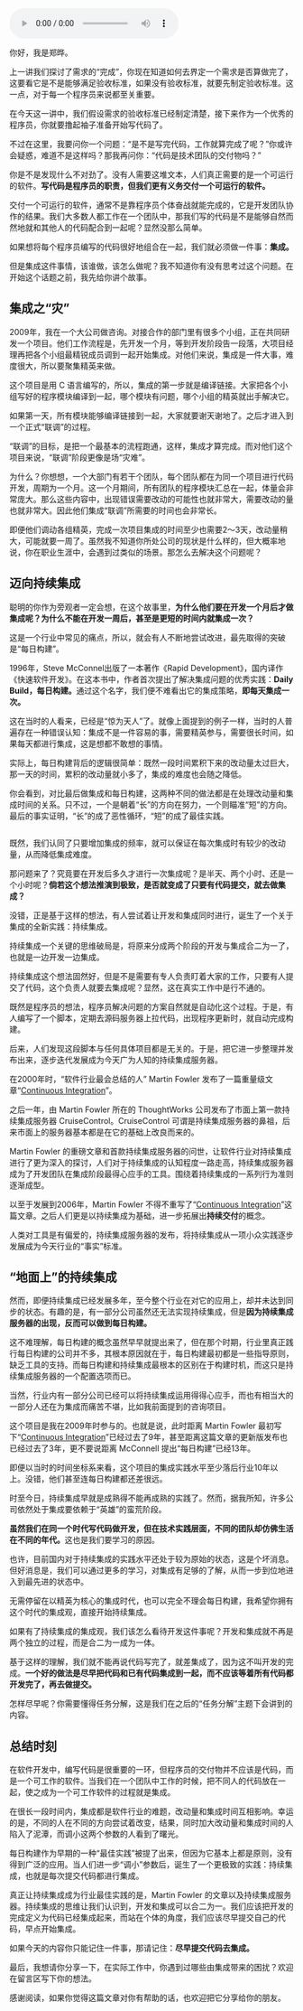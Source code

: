 <audio title="05 _ 持续集成：集成本身就是写代码的一个环节" src="https://static001.geekbang.org/resource/audio/42/3e/428c9928331948e58599f0c74490c23e.mp3" controls="controls"></audio> 
<p>你好，我是郑晔。</p><p>上一讲我们探讨了需求的“完成”，你现在知道如何去界定一个需求是否算做完了，这要看它是不是能够满足验收标准，如果没有验收标准，就要先制定验收标准。这一点，对于每一个程序员来说都至关重要。</p><p>在今天这一讲中，我们假设需求的验收标准已经制定清楚，接下来作为一个优秀的程序员，你就要撸起袖子准备开始写代码了。</p><p>不过在这里，我要问你一个问题：“是不是写完代码，工作就算完成了呢？”你或许会疑惑，难道不是这样吗？那我再问你：“代码是技术团队的交付物吗？”</p><p>你是不是发现什么不对劲了。没有人需要这堆文本，人们真正需要的是一个可运行的软件。<strong>写代码是程序员的职责，但我们更有义务交付一个可运行的软件。</strong></p><p>交付一个可运行的软件，通常不是靠程序员个体奋战就能完成的，它是开发团队协作的结果。我们大多数人都工作在一个团队中，那我们写的代码是不是能够自然而然地就和其他人的代码配合到一起呢？显然没那么简单。</p><p>如果想将每个程序员编写的代码很好地组合在一起，我们就必须做一件事：<strong>集成。</strong></p><p>但是集成这件事情，该谁做，该怎么做呢？我不知道你有没有思考过这个问题。在开始这个话题之前，我先给你讲个故事。</p><h2>集成之“灾”</h2><p>2009年，我在一个大公司做咨询。对接合作的部门里有很多个小组，正在共同研发一个项目。他们工作流程是，先开发一个月，等到开发阶段告一段落，大项目经理再把各个小组最精锐成员调到一起开始集成。对他们来说，集成是一件大事，难度很大，所以要聚集精英来做。</p><!-- [[[read_end]]] --><p>这个项目是用 C 语言编写的，所以，集成的第一步就是编译链接。大家把各个小组写好的程序模块编译到一起，哪个模块有问题，哪个小组的精英就出手解决它。</p><p>如果第一天，所有模块能够编译链接到一起，大家就要谢天谢地了。之后才进入到一个正式“联调”的过程。</p><p>“联调”的目标，是把一个最基本的流程跑通，这样，集成才算完成。而对他们这个项目来说，“联调”阶段更像是场“灾难”。</p><p>为什么？你想想，一个大部门有若干个团队，每个团队都在为同一个项目进行代码开发，周期为一个月。这一个月期间，所有团队的程序模块汇总在一起，体量会非常庞大。那么这些内容中，出现错误需要改动的可能性也就非常大，需要改动的量也就非常大。因此他们集成“联调”所需要的时间也会非常长。</p><p>即便他们调动各组精英，完成一次项目集成的时间至少也需要2～3天，改动量稍大，可能就要一周了。虽然我不知道你所处公司的现状是什么样的，但大概率地说，你在职业生涯中，会遇到过类似的场景。那怎么去解决这个问题呢？</p><h2>迈向持续集成</h2><p>聪明的你作为旁观者一定会想，在这个故事里，<strong>为什么他们要在开发一个月后才做集成呢？为什么不能在开发一周后，甚至是更短的时间内就集成一次？</strong></p><p>这是一个行业中常见的痛点，所以，就会有人不断地尝试改进，最先取得的突破是“每日构建”。</p><p>1996年，Steve McConnel出版了一本著作《Rapid Development》，国内译作《快速软件开发》。在这本书中，作者首次提出了解决集成问题的优秀实践：<strong>Daily Build，每日构建。</strong>通过这个名字，我们便不难看出它的集成策略，<strong>即每天集成一次。</strong></p><p>这在当时的人看来，已经是“惊为天人”了。就像上面提到的例子一样，当时的人普遍存在一种错误认知：集成不是一件容易的事，需要精英参与，需要很长时间，如果每天都进行集成，这是想都不敢想的事情。</p><p>实际上，每日构建背后的逻辑很简单：既然一段时间累积下来的改动量太过巨大，那一天的时间，累积的改动量就小多了，集成的难度也会随之降低。</p><p>你会看到，对比最后做集成和每日构建，这两种不同的做法都是在处理改动量和集成时间的关系。只不过，一个是朝着“长”的方向在努力，一个则瞄准“短”的方向。最后的事实证明，“长”的成了恶性循环，“短”的成了最佳实践。</p><p><img src="https://static001.geekbang.org/resource/image/df/b0/dfe1553e94c5df0ff2b7d83c65e6c9b0.png" alt=""></p><p>既然，我们认同了只要增加集成的频率，就可以保证在每次集成时有较少的改动量，从而降低集成难度。</p><p>那问题来了？究竟要在开发后多久才进行一次集成呢？是半天、两个小时、还是一个小时呢？<strong>倘若这个想法推演到极致，是否就变成了只要有代码提交，就去做集成？</strong></p><p>没错，正是基于这样的想法，有人尝试着让开发和集成同时进行，诞生了一个关于集成的全新实践：持续集成。</p><p>持续集成一个关键的思维破局是，将原来分成两个阶段的开发与集成合二为一了，也就是一边开发一边集成。</p><p>持续集成这个想法固然好，但是不是需要有专人负责盯着大家的工作，只要有人提交了代码，这个负责人就要去集成呢？显然，这在真实工作中是行不通的。</p><p>既然是程序员的想法，程序员解决问题的方案自然就是自动化这个过程。于是，有人编写了一个脚本，定期去源码服务器上拉代码，出现程序更新时，就自动完成构建。</p><p>后来，人们发现这段脚本与任何具体项目都是无关的。于是，把它进一步整理并发布出来，逐步迭代发展成为今天广为人知的持续集成服务器。</p><p>在2000年时，“软件行业最会总结的人” Martin Fowler 发布了一篇重量级文章“<a href="http://martinfowler.com/articles/continuousIntegration.html">Continuous Integration</a>”。</p><p>之后一年，由 Martin Fowler 所在的 ThoughtWorks 公司发布了市面上第一款持续集成服务器 CruiseControl。CruiseControl 可谓是持续集成服务器的鼻祖，后来市面上的服务器基本都是在它的基础上改良而来的。</p><p>Martin Fowler 的重磅文章和首款持续集成服务器的问世，让软件行业对持续集成进行了更为深入的探讨，人们对于持续集成的认知程度一路走高，持续集成服务器成为了开发团队在集成阶段最得心应手的工具。围绕着持续集成的一系列行为准则逐渐成型。</p><p>以至于发展到2006年，Martin Fowler 不得不重写了“<a href="http://martinfowler.com/articles/continuousIntegration.html">Continuous Integration</a>”这篇文章。之后人们更是以持续集成为基础，进一步拓展出<strong>持续交付</strong>的概念。</p><p>人类对工具是有偏爱的，持续集成服务器的发布，将持续集成从一项小众实践逐步发展成为今天行业的“事实”标准。</p><h2>“地面上”的持续集成</h2><p>然而，即便持续集成已经发展多年，至今整个行业在对它的应用上，却并未达到同步的状态。有趣的是，有一部分公司虽然还无法实现持续集成，但是<strong>因为持续集成服务器的出现，反而可以做到每日构建。</strong></p><p>这不难理解，每日构建的概念虽然早早就提出来了，但在那个时期，行业里真正践行每日构建的公司并不多，其根本原因就在于，每日构建最初都是一些指导原则，缺乏工具的支持。而每日构建和持续集成最根本的区别在于构建时机，而这只是持续集成服务器的一个配置选项而已。</p><p>当然，行业内有一部分公司已经可以将持续集成运用得得心应手，而也有相当大的一部分人还在为集成而痛苦不堪，比如我前面提到的咨询项目。</p><p>这个项目是我在2009年时参与的。也就是说，此时距离 Martin Fowler 最初写下“<a href="http://martinfowler.com/articles/continuousIntegration.html">Continuous Integration</a>”已经过去了9年，甚至距离这篇文章的更新版发布也已经过去了3年，更不要说距离 McConnell 提出“每日构建”已经13年。</p><p>即便以当时的时间坐标系来看，这个项目的集成实践水平至少落后行业10年以上。没错，他们甚至连每日构建都还差很远。</p><p>时至今日，持续集成早就是成熟得不能再成熟的实践了。然而，据我所知，许多公司依然处于集成要依赖于“英雄”的蛮荒阶段。</p><p><strong>虽然我们在同一个时代写代码做开发，但在技术实践层面，不同的团队却仿佛生活在不同的年代。</strong>这也是我们要学习的原因。</p><p>也许，目前国内对于持续集成的实践水平还处于较为原始的状态，这是个坏消息。但好消息是，我们可以通过更多的学习，对集成有足够的了解，从而一步到位地进入到最先进的状态中。</p><p>无需停留在以精英为核心的集成时代，也可以完全不理会每日构建，我希望你拥有这个时代的集成观，直接开始持续集成。</p><p>如果有了持续集成的集成观，我们该怎么看待开发这件事呢？开发和集成就不再是两个独立的过程，而是合二为一成为一体。</p><p>基于这样的理解，我们就不能再说代码写完了，就差集成了，因为这不叫开发的完成。<strong>一个好的做法是尽早把代码和已有代码集成到一起，而不应该等着所有代码都开发完了，再去做提交。</strong></p><p>怎样尽早呢？你需要懂得任务分解，这是我们在之后的“任务分解”主题下会讲到的内容。</p><h2>总结时刻</h2><p>在软件开发中，编写代码是很重要的一环，但程序员的交付物并不应该是代码，而是一个可工作的软件。当我们在一个团队中工作的时候，把不同人的代码放在一起，使之成为一个可工作软件的过程就是集成。</p><p>在很长一段时间内，集成都是软件行业的难题，改动量和集成时间互相影响。幸运的是，不同的人在不同的方向尝试着改变，结果，同时加大改动量和集成时间的人陷入了泥潭，而调小这两个参数的人看到了曙光。</p><p>每日构建作为早期的一种“最佳实践”被提了出来，但因为它基本上都是原则，没有得到广泛的应用。当人们进一步“调小”参数后，诞生了一个更极致的实践：持续集成，也就是每次提交代码都进行集成。</p><p>真正让持续集成成为行业最佳实践的是，Martin Fowler 的文章以及持续集成服务器。持续集成的思维让我们认识到，开发和集成可以合二为一。我们应该把开发的完成定义为代码已经集成起来，而站在个体的角度，我们应该尽早提交自己的代码，早点开始集成。</p><p>如果今天的内容你只能记住一件事，那请记住：<strong>尽早提交代码去集成。</strong></p><p>最后，我想请你分享一下，在实际工作中，你遇到过哪些由集成带来的困扰？欢迎在留言区写下你的想法。</p><p>感谢阅读，如果你觉得这篇文章对你有帮助的话，也欢迎把它分享给你的朋友。</p>